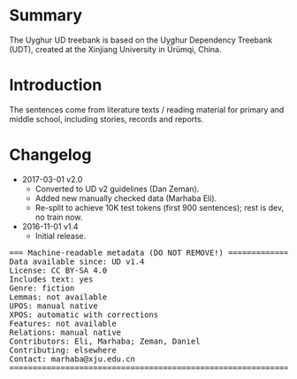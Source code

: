 # Summary

The Uyghur UD treebank is based on the Uyghur Dependency Treebank (UDT),
created at the Xinjiang University in Ürümqi, China.


# Introduction

The sentences come from literature texts / reading material for primary and
middle school, including stories, records and reports.


# Changelog

* 2017-03-01 v2.0
  * Converted to UD v2 guidelines (Dan Zeman).
  * Added new manually checked data (Marhaba Eli).
  * Re-split to achieve 10K test tokens (first 900 sentences); rest is dev, no train now.
* 2016-11-01 v1.4
  * Initial release.



<pre>
=== Machine-readable metadata (DO NOT REMOVE!) ================================
Data available since: UD v1.4
License: CC BY-SA 4.0
Includes text: yes
Genre: fiction
Lemmas: not available
UPOS: manual native
XPOS: automatic with corrections
Features: not available
Relations: manual native
Contributors: Eli, Marhaba; Zeman, Daniel
Contributing: elsewhere
Contact: marhaba@xju.edu.cn
===============================================================================
</pre>
